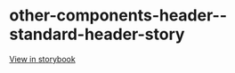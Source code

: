 # other-components-header--standard-header-story

[View in storybook](https://raw.githack.com/Independent-Digital-News-and-Media-Ltd/indy-branch-review/PR-7742-sb/index.html?path=/story/other-components-header--standard-header-story)